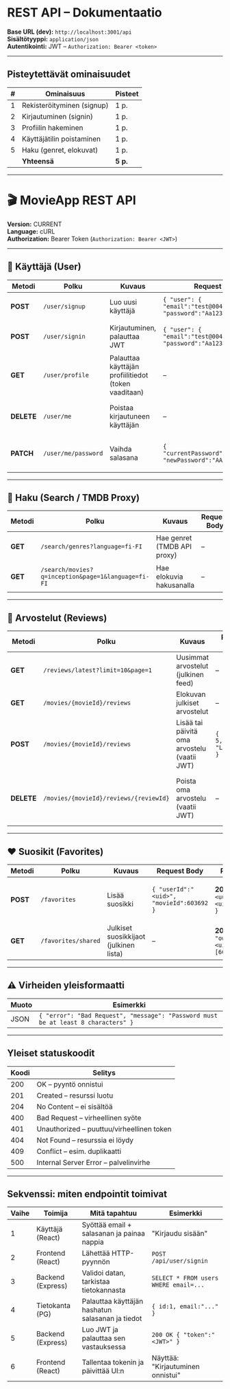 # REST API – Dokumentaatio

**Base URL (dev):** `http://localhost:3001/api`  
**Sisältötyyppi:** `application/json`  
**Autentikointi:** JWT – `Authorization: Bearer <token>`

---

## Pisteytettävät ominaisuudet

| # | Ominaisuus                  | Pisteet |
|---|-----------------------------|---------|
| 1 | Rekisteröityminen (signup)  | 1 p.    |
| 2 | Kirjautuminen (signin)      | 1 p.    |
| 3 | Profiilin hakeminen         | 1 p.    |
| 4 | Käyttäjätilin poistaminen   | 1 p.    |
| 5 | Haku (genret, elokuvat)     | 1 p.    |
|   | **Yhteensä**                | **5 p.**|

---
# 🎬 MovieApp REST API  
**Version:** CURRENT  
**Language:** cURL  
**Authorization:** Bearer Token (`Authorization: Bearer <JWT>`)

---

## 🧭 Käyttäjä (User)

| Metodi | Polku | Kuvaus | Request Body | Response (onnistuu) | Virheet | cURL-esimerkki |
|--------|-------|--------|--------------|----------------------|---------|----------------|
| **POST** | `/user/signup` | Luo uusi käyttäjä | `{ "user": { "email":"test@004.com", "password":"Aa1234566$" } }` | **201 Created**: `{ "id": 1, "email": "test@004.com" }` | 400 Bad Request<br>409 Conflict | `curl -X POST http://localhost:3001/api/user/signup -H "Content-Type: application/json" -d '{"user":{"email":"test@004.com","password":"Aa1234566$"}}'` |
| **POST** | `/user/signin` | Kirjautuminen, palauttaa JWT | `{ "user": { "email":"test@004.com", "password":"Aa1234566$" } }` | **200 OK**: `{ "token":"<JWT>", "user":{ "id":1,"email":"test@004.com" } }` | 401 Unauthorized | `curl -X POST http://localhost:3001/api/user/signin -H "Content-Type: application/json" -d '{"user":{"email":"test@004.com","password":"Aa1234566$"}}'` |
| **GET** | `/user/profile` | Palauttaa käyttäjän profiilitiedot (token vaaditaan) | – | **200 OK**: `{ "id":1, "email":"test@004.com" }` | 401 Unauthorized | `curl http://localhost:3001/api/user/profile -H "Authorization: Bearer <JWT>"` |
| **DELETE** | `/user/me` | Poistaa kirjautuneen käyttäjän | – | **204 No Content** | 401 Unauthorized<br>404 Not Found | `curl -X DELETE http://localhost:3001/api/user/me -H "Authorization: Bearer <JWT>"` |
| **PATCH** | `/user/me/password` | Vaihda salasana | `{ "currentPassword":"Aa1234567$", "newPassword":"AAA123456$" }` | **200 OK**: `{ "message":"Password updated" }` | 400 Bad Request<br>401 Unauthorized | `curl -X PATCH http://localhost:3001/api/user/me/password -H "Authorization: Bearer <JWT>" -H "Content-Type: application/json" -d '{"currentPassword":"Aa1234567$","newPassword":"AAA123456$"}'` |

---

## 🎥 Haku (Search / TMDB Proxy)

| Metodi | Polku | Kuvaus | Request Body | Response (onnistuu) | Virheet | cURL-esimerkki |
|--------|-------|--------|--------------|----------------------|---------|----------------|
| **GET** | `/search/genres?language=fi-FI` | Hae genret (TMDB API proxy) | – | **200 OK**: `{ "genres":[{"id":28,"name":"Toiminta"}] }` | 401 Unauthorized | `curl "http://localhost:3001/api/search/genres?language=fi-FI" -H "Authorization: Bearer <JWT>"` |
| **GET** | `/search/movies?q=inception&page=1&language=fi-FI` | Hae elokuvia hakusanalla | – | **200 OK**: `{ "results":[{"id":27205,"title":"Inception"}],"page":1 }` | 401 Unauthorized | `curl "http://localhost:3001/api/search/movies?q=inception&page=1&language=fi-FI" -H "Authorization: Bearer <JWT>"` |

---

## 🌟 Arvostelut (Reviews)

| Metodi | Polku | Kuvaus | Request Body | Response (onnistuu) | Virheet | cURL-esimerkki |
|--------|-------|--------|--------------|----------------------|---------|----------------|
| **GET** | `/reviews/latest?limit=10&page=1` | Uusimmat arvostelut (julkinen feed) | – | **200 OK**: `{ "items":[{ "id":"<uuid>","movieId":603692,"rating":5,"text":"Loistava!" }], "page":1, "limit":10 }` | 400 Bad Request | `curl "http://localhost:3001/api/reviews/latest?limit=10&page=1"` |
| **GET** | `/movies/{movieId}/reviews` | Elokuvan julkiset arvostelut | – | **200 OK**: `{ "movieId":603692, "items":[{ "id":"<uuid>","rating":4,"text":"Hyvä!"}] }` | 404 Not Found | `curl "http://localhost:3001/api/movies/603692/reviews"` |
| **POST** | `/movies/{movieId}/reviews` | Lisää tai päivitä oma arvostelu (vaatii JWT) | `{ "rating": 5, "text": "Loistava!" }` | **200 OK**: `{ "id":"<uuid>","movieId":603692,"rating":5,"text":"Loistava!" }` | 400 Bad Request<br>401 Unauthorized | `curl -X POST http://localhost:3001/api/movies/603692/reviews -H "Authorization: Bearer <JWT>" -H "Content-Type: application/json" -d '{"rating":5,"text":"Loistava!"}'` |
| **DELETE** | `/movies/{movieId}/reviews/{reviewId}` | Poista oma arvostelu (vaatii JWT) | – | **204 No Content** | 401 Unauthorized<br>403 Forbidden<br>404 Not Found | `curl -X DELETE http://localhost:3001/api/movies/603692/reviews/<reviewId> -H "Authorization: Bearer <JWT>"` |

---

## ❤️ Suosikit (Favorites)

| Metodi | Polku | Kuvaus | Request Body | Response (onnistuu) | Virheet | cURL-esimerkki |
|--------|-------|--------|--------------|----------------------|---------|----------------|
| **POST** | `/favorites` | Lisää suosikki | `{ "userId":"<uid>", "movieId":603692 }` | **201 Created**: `{ "id":"<uuid>","userId":"<uid>","movieId":603692 }` | 400 Bad Request<br>409 Conflict | `curl -X POST http://localhost:3001/api/favorites -H "Content-Type: application/json" -d '{"userId":"<uid>","movieId":603692}'` |
| **GET** | `/favorites/shared` | Julkiset suosikkijaot (julkinen lista) | – | **200 OK**: `{ "items":[{ "owner":{"id":"<uid>"},"movies":[603692,305097]}] }` | 404 Not Found | `curl http://localhost:3001/api/favorites/shared` |

---

## ⚠️ Virheiden yleisformaatti

| Muoto | Esimerkki |
|-------|-----------|
| JSON  | `{ "error": "Bad Request", "message": "Password must be at least 8 characters" }` |


---

## Yleiset statuskoodit

| Koodi | Selitys |
|-------|---------|
| 200   | OK – pyyntö onnistui |
| 201   | Created – resurssi luotu |
| 204   | No Content – ei sisältöä |
| 400   | Bad Request – virheellinen syöte |
| 401   | Unauthorized – puuttuu/virheellinen token |
| 404   | Not Found – resurssia ei löydy |
| 409   | Conflict – esim. duplikaatti |
| 500   | Internal Server Error – palvelinvirhe |

---

## Sekvenssi: miten endpointit toimivat

| Vaihe | Toimija          | Mitä tapahtuu                          | Esimerkki |
|-------|------------------|-----------------------------------------|-----------|
| 1     | Käyttäjä (React) | Syöttää email + salasanan ja painaa nappia | "Kirjaudu sisään" |
| 2     | Frontend (React) | Lähettää HTTP-pyynnön                   | `POST /api/user/signin` |
| 3     | Backend (Express)| Validoi datan, tarkistaa tietokannasta  | `SELECT * FROM users WHERE email=...` |
| 4     | Tietokanta (PG)  | Palauttaa käyttäjän hashatun salasanan ja tiedot | `{ id:1, email:"..." }` |
| 5     | Backend (Express)| Luo JWT ja palauttaa sen vastauksessa   | `200 OK { "token":"<JWT>" }` |
| 6     | Frontend (React) | Tallentaa tokenin ja päivittää UI:n     | Näyttää: "Kirjautuminen onnistui" |
